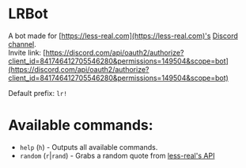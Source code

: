 # LRBot
A bot made for [https://less-real.com](https://less-real.com)'s [Discord channel](https://discord.com/invite/3Zd46Uc).  
Invite link: [https://discord.com/api/oauth2/authorize?client_id=841746412705546280&permissions=149504&scope=bot](https://discord.com/api/oauth2/authorize?client_id=841746412705546280&permissions=149504&scope=bot)

Default prefix: `lr!`  
# Available commands:
- `help` (`h`) - Outputs all available commands.
- `random` (`r`|`rand`) - Grabs a random quote from [less-real's API](https://www.less-real.com/api/v1/)
